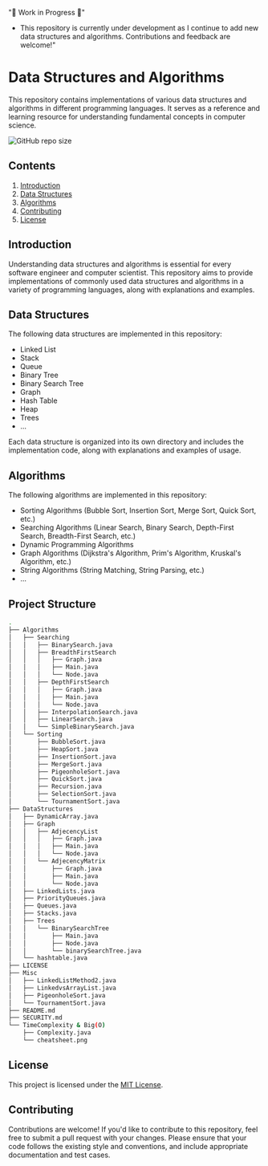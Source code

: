"🚧 Work in Progress 🚧"
- This repository is currently under development as I continue to add new data structures and algorithms. Contributions and feedback are welcome!"

# Data Structures and Algorithms

This repository contains implementations of various data structures and algorithms in different programming languages. It serves as a reference and learning resource for understanding fundamental concepts in computer science.

![GitHub repo size](https://img.shields.io/github/repo-size/JeninSutradhar/JAVA-DataStructures-Algorithms)
## Contents

1. [Introduction](#introduction)
2. [Data Structures](#data-structures)
3. [Algorithms](#algorithms)
4. [Contributing](#contributing)
5. [License](#license)

## Introduction

Understanding data structures and algorithms is essential for every software engineer and computer scientist. This repository aims to provide implementations of commonly used data structures and algorithms in a variety of programming languages, along with explanations and examples.

## Data Structures

The following data structures are implemented in this repository:

- Linked List
- Stack
- Queue
- Binary Tree
- Binary Search Tree
- Graph
- Hash Table
- Heap
- Trees
- ...

Each data structure is organized into its own directory and includes the implementation code, along with explanations and examples of usage.

## Algorithms

The following algorithms are implemented in this repository:

- Sorting Algorithms (Bubble Sort, Insertion Sort, Merge Sort, Quick Sort, etc.)
- Searching Algorithms (Linear Search, Binary Search, Depth-First Search, Breadth-First Search, etc.)
- Dynamic Programming Algorithms
- Graph Algorithms (Dijkstra's Algorithm, Prim's Algorithm, Kruskal's Algorithm, etc.)
- String Algorithms (String Matching, String Parsing, etc.)
- ...


## Project Structure 
```bash
.
├── Algorithms
│   ├── Searching
│   │   ├── BinarySearch.java
│   │   ├── BreadthFirstSearch
│   │   │   ├── Graph.java
│   │   │   ├── Main.java
│   │   │   └── Node.java
│   │   ├── DepthFirstSearch
│   │   │   ├── Graph.java
│   │   │   ├── Main.java
│   │   │   └── Node.java
│   │   ├── InterpolationSearch.java
│   │   ├── LinearSearch.java
│   │   └── SimpleBinarySearch.java
│   └── Sorting
│       ├── BubbleSort.java
│       ├── HeapSort.java
│       ├── InsertionSort.java
│       ├── MergeSort.java
│       ├── PigeonholeSort.java
│       ├── QuickSort.java
│       ├── Recursion.java
│       ├── SelectionSort.java
│       └── TournamentSort.java
├── DataStructures
│   ├── DynamicArray.java
│   ├── Graph
│   │   ├── AdjecencyList
│   │   │   ├── Graph.java
│   │   │   ├── Main.java
│   │   │   └── Node.java
│   │   └── AdjecencyMatrix
│   │       ├── Graph.java
│   │       ├── Main.java
│   │       └── Node.java
│   ├── LinkedLists.java
│   ├── PriorityQueues.java
│   ├── Queues.java
│   ├── Stacks.java
│   ├── Trees
│   │   └── BinarySearchTree
│   │       ├── Main.java
│   │       ├── Node.java
│   │       └── binarySearchTree.java
│   └── hashtable.java
├── LICENSE
├── Misc
│   ├── LinkedListMethod2.java
│   ├── LinkedvsArrayList.java
│   ├── PigeonholeSort.java
│   └── TournamentSort.java
├── README.md
├── SECURITY.md
└── TimeComplexity & Big(O)
    ├── Complexity.java
    └── cheatsheet.png
```

## License

This project is licensed under the [MIT License](LICENSE).


## Contributing

Contributions are welcome! If you'd like to contribute to this repository, feel free to submit a pull request with your changes. Please ensure that your code follows the existing style and conventions, and include appropriate documentation and test cases.


